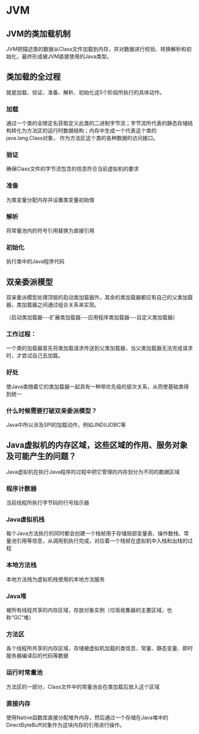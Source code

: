 # JVM
## JVM的类加载机制
JVM把描述类的数据从Class文件加载到内存，并对数据进行校验、转换解析和初始化，最终形成被JVM直接使用的Java类型。
## 类加载的全过程
就是加载、验证、准备、解析、初始化这5个阶段所执行的具体动作。
### 加载
通过一个类的全限定名获取定义此类的二进制字节流；字节流所代表的静态存储结构转化为方法区的运行时数据结构；内存中生成一个代表这个类的java.lang.Class对象，
作为方法区这个类的各种数据的访问接口。
### 验证
确保Class文件的字节流包含的信息符合当前虚拟机的要求
### 准备
为类变量分配内存并设置类变量初始值
### 解析
将常量池内的符号引用替换为直接引用
### 初始化
执行类中的Java程序代码

## 双亲委派模型
双亲委派模型处理顶层的启动类加载器外，其余的类加载器都应有自己的父类加载器，类加载器之间通过组合关系来实现。

（启动类加载器---扩展类加载器---应用程序类加载器---自定义类加载器）
### 工作过程：
一个类的加载器首先将类加载请求传送到父类加载器，当父类加载器无法完成请求时，才尝试自己去加载。
### 好处
使Java类随着它的类加载器一起具有一种带优先级的层次关系，从而使基础类得到统一
### 什么时候需要打破双亲委派模型？
Java中所以涉及SPI的加载动作，例如JNDI/JDBC等

## Java虚拟机的内存区域，这些区域的作用、服务对象及可能产生的问题？
Java虚拟机在执行Java程序的过程中把它管理的内存划分为不同的数据区域
### 程序计数器
当前线程所执行字节码的行号指示器
### Java虚拟机栈
每个Java方法执行的同时都会创建一个栈帧用于存储局部变量表、操作数栈、常量池引用等信息，从调用到执行完成，对应着一个栈帧在虚拟机中入栈和出栈的过程
### 本地方法栈
本地方法栈为虚拟机栈使用的本地方法服务
### Java堆
被所有线程共享的内存区域，存放对象实例（垃圾收集器的主要区域，也称“GC”堆）
### 方法区
各个线程所共享的内存区域，存储被虚拟机加载的类信息、常量、静态变量、即时服务器编译后的代码等数据
### 运行时常量池
方法区的一部分，Class文件中的常量池会在类加载后放入这个区域
### 直接内存
使用Native函数库直接分配堆外内存，然后通过一个存储在Java堆中的DirectByteBuff对象作为这块内存的引用进行操作。
